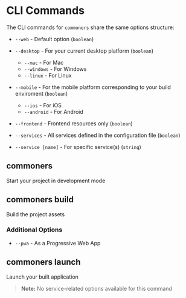 # CLI Commands
The CLI commands for `commoners` share the same options structure:

- `--web` - Default option (`boolean`)

- `--desktop` - For your current desktop platform (`boolean`)
    - `--mac` - For Mac
    - `--windows` - For Windows
    - `--linux` - For Linux

- `--mobile` - For the mobile platform corresponding to your build enviroment (`boolean`)
    - `--ios` - For iOS
    - `--android` - For Android

- `--frontend` - Frontend resources only (`boolean`)
- `--services` - All services defined in the configuration file (`boolean`)
- `--service [name]` - For specific service(s) (`string`)

## commoners
Start your project in development mode 

## commoners build
Build the project assets

### Additional Options
- `--pwa` - As a Progressive Web App

## commoners launch
Launch your built application

> **Note:** No service-related options available for this command